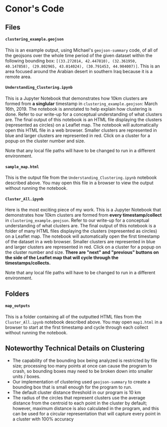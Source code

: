# Conor's Code


## Files

#### `clustering_example.geojson`

This is an example output, using Michael's `geojson-summary` code, of all of the geojsons over the whole time period of the given dataset within the following bounding box: `[(33.272014, 42.447810), (32.361950, 40.147858), (29.802965, 43.014024), (30.791453, 44.904007)]`. This is an area focused around the Arabian desert in southern Iraq because it is a remote area.

#### `Understanding_Clustering.ipynb`

This is a Jupyter Notebook that demonstrates how 10km clusters are formed from **a singlular** timestamp in `clustering_example.geojson`: March 16th, 2019. The notebook is annotated to help explain how clustering is done. Refer to our write-up for a conceptual understanding of what clusters are. The final output of this notebook is an HTML file displaying the clusters (represented as circles) on a Leaflet map. The notebook will automatically open this HTML file in a web browser. Smaller clusters are represented in blue and larger clusters are represented in red. Click on a cluster for a popup on the cluster number and size.

Note that any local file paths will have to be changed to run in a different environment.

#### `sample_map.html`

This is the output file from the `Understanding_Clustering.ipynb` notebook described above. You may open this file in a browser to view the output without running the notebook.

#### `Cluster_All.ipynb`

Here is the most exciting piece of my work. This is a Jupyter Notebook that demonstrates how 10km clusters are formed from **every timestamp/collect** in `clustering_example.geojson`. Refer to our write-up for a conceptual understanding of what clusters are. The final output of this notebook is a folder of many HTML files displaying the clusters (represented as circles) on a Leaflet map. The notebook will automatically open the first timestamp of the dataset in a web browser. Smaller clusters are represented in blue and larger clusters are represented in red. Click on a cluster for a popup on the cluster number and size. **There are "next" and "previous" buttons on the side of the Leaflet map that will cycle through the timestamps/collects.** 

Note that any local file paths will have to be changed to run in a different environment.


## Folders

#### `map_outputs`

This is a folder containing all of the outputted HTML files from the `Cluster_All.ipynb` notebook described above. You may open `map1.html` in a browser to start at the first timestamp and cycle through each collect without running the notebook.


## Noteworthy Technical Details on Clustering

* The capability of the bounding box being analyzed is restricted by file size; processing too many points at once can cause the program to crash, so bounding boxes may need to be broken down into smaller units / boxes.
* Our implementation of clustering used `geojson-summary` to create a bounding box that is small enough for the program to run.
* The default cluster distance threshold in our program is 10 km
* The radius of the circles that represent clusters use the average distance from the centroid to each point in the cluster by default; however, maximum distance is also calculated in the program, and this can be used for a circular representation that will capture every point in a cluster with 100% accuracy
